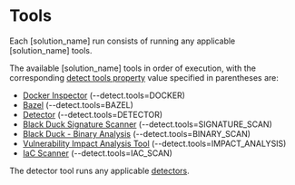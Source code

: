# Tools

Each [solution_name] run consists of running any applicable [solution_name] tools.

The available [solution_name] tools in order of execution, with the corresponding [detect tools property](../properties/configuration/paths.md#detect-tools-included)
value specified in parentheses are:

* [Docker Inspector](../packagemgrs/docker/intro.md) (--detect.tools=DOCKER)
* [Bazel](../packagemgrs/bazel.md) (--detect.tools=BAZEL)
* [Detector](detectors.md) (--detect.tools=DETECTOR)
* [Black Duck Signature Scanner](../downloadingandrunning/basics/runningwithblackduck.md) (--detect.tools=SIGNATURE_SCAN)
* [Black Duck - Binary Analysis](../downloadingandrunning/basics/runningwithblackduck.md) (--detect.tools=BINARY_SCAN)
* [Vulnerability Impact Analysis Tool](../downloadingandrunning/basics/runningwithblackduck.md) (--detect.tools=IMPACT_ANALYSIS)
* [IaC Scanner](../downloadingandrunning/basics/runningwithblackduck.md) (--detect.tools=IAC_SCAN)

The detector tool runs any applicable [detectors](detectors.md).
